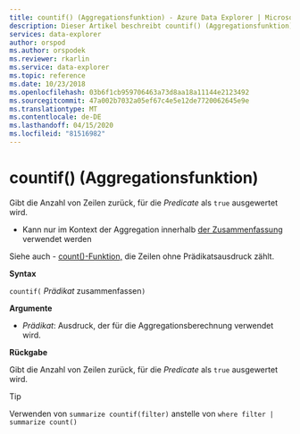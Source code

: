 ```yaml
---
title: countif() (Aggregationsfunktion) - Azure Data Explorer | Microsoft Docs
description: Dieser Artikel beschreibt countif() (Aggregationsfunktion) in Azure Data Explorer.
services: data-explorer
author: orspod
ms.author: orspodek
ms.reviewer: rkarlin
ms.service: data-explorer
ms.topic: reference
ms.date: 10/23/2018
ms.openlocfilehash: 03b6f1cb959706463a73d8aa18a11144e2123492
ms.sourcegitcommit: 47a002b7032a05ef67c4e5e12de7720062645e9e
ms.translationtype: MT
ms.contentlocale: de-DE
ms.lasthandoff: 04/15/2020
ms.locfileid: "81516982"
---
```

# <a name="countif-aggregation-function"></a>countif() (Aggregationsfunktion)

Gibt die Anzahl von Zeilen zurück, für die *Predicate* als `true` ausgewertet wird.

* Kann nur im Kontext der Aggregation innerhalb [der Zusammenfassung](summarizeoperator.md) verwendet werden

Siehe auch - [count()-Funktion,](count-aggfunction.md) die Zeilen ohne Prädikatsausdruck zählt.

**Syntax**

`countif(` *Prädikat* zusammenfassen`)`

**Argumente**

* *Prädikat*: Ausdruck, der für die Aggregationsberechnung verwendet wird. 

**Rückgabe**

Gibt die Anzahl von Zeilen zurück, für die *Predicate* als `true` ausgewertet wird.

> [!TIP]
> Verwenden von `summarize countif(filter)` anstelle von `where filter | summarize count()`
